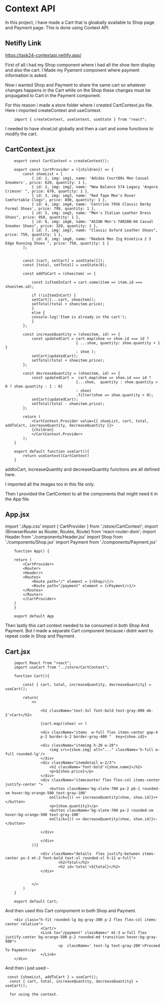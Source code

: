 # Context API

In this project, i have made a Cart that is gloabally available to Shop page and Payment page.
This is done using Context API.

## Netifly Link

https://task24-contextapi.netlify.app/

First of all i had my Shop component where i had all the shoe item display and also the cart.
I Made my Pyament component where payment information is asked. 

Now i wanted Shop and Payment to share the same cart so whatever changes happens in the Cart while on the Shop these changes must be propagated to Cart in the Payment component.

For this reason i made a store folder where i created CartContext.jsx file. Here i imported createContext and useContext.

        import { createContext, useContext, useState } from "react";

I needed to have shoeList globally and then a cart and some functions to modify the cart.

## CartContext.jsx

        export const CartContext = createContext();

        export const CartProvider = ({children}) => {
            const shoeList = [
                { id: 1, img: img1, name: 'Adidas Court80s Men Casual Sneakers', price: 620, quantity: 1 },
                { id: 2, img: img2, name: "New Balance 574 Legacy 'Angora Crimson' ", price: 670, quantity: 1 },
                { id: 3, img: img3, name: "Red Tape Men's Rover Comfortable Clogs", price: 890, quantity: 1 },
                { id: 4, img: img4, name: 'Centrino 7956 Classic Derby Formal Shoes', price: 799, quantity: 1 },
                { id: 5, img: img5, name: "Men's Italian Leather Dress Shoes", price: 950, quantity: 1 },
                { id: 6, img: img6, name: "ASIAN Men's TARZAN-04 Casual Sneaker Shoes", price: 320, quantity: 1 },
                { id: 7, img: img7, name: "Classic Oxford Leather Shoes", price: 750, quantity: 1 },
                { id: 8, img: img8, name: "Reebok Men Zig Kinetica 2 5 Edge Running Shoes ", price: 750, quantity: 1 }
            ];

            
            const [cart, setCart] = useState([]);
            const [total, setTotal] = useState(0);

            const addToCart = (shoeitem) => {

                const isItemInCart = cart.some(item => item.id === shoeitem.id);

                if (!isItemInCart) {
                setCart([...cart, shoeitem]);
                setTotal(total + shoeitem.price); 
                }
                else {
                console.log('Item is already in the cart');
                }
            };
            
            const increaseQuantity = (shoeitem, id) => {
                const updatedCart = cart.map(shoe => shoe.id === id ? 
                                    { ...shoe, quantity: shoe.quantity + 1 } 
                                    : shoe );
                setCart(updatedCart);
                setTotal(total + shoeitem.price);
            };
            
            const decreaseQuantity = (shoeitem, id) => {
                const updatedCart =  cart.map(shoe => shoe.id === id ? 
                                    {...shoe,  quantity : shoe.quantity > 0 ? shoe.quantity - 1 : 0} 
                                    : shoe)
                                    .filter(shoe => shoe.quantity > 0);
                setCart(updatedCart);
                setTotal(total - shoeitem.price);
            };

            return (
                <CartContext.Provider value={{ shoeList, cart, total, addToCart, increaseQuantity, decreaseQuantity }}>
                {children}
                </CartContext.Provider>
            );
        }

        export default function useCart(){
            return useContext(CartContext)
        }

addtoCart, increaseQuantity and decreaseQuantity functions are all defined here.

I imported all the images too in this file only.

Then I provided the CartContext to all the components that might need it in the App file.


## App.jsx

import './App.css'
import { CartProvider } from './store/CartContext';
import {BrowserRouter as Router, Routes, Route} from 'react-router-dom';
import Header from './components/Header.jsx'
import Shop from './components/Shop.jsx'
import Payment from './components/Payment.jsx'

        function App() {

        return (
            <CartProvider>
            <Router>
            <Header/>
            <Routes>
                <Route path="/" element = {<Shop/>}/>
                <Route path="/payment" element = {<Payment/>}/>
            </Routes>
            </Router>
            </CartProvider>
        )
        }

        export default App

Then lastly this cart context needed to be consumed in both Shop And Payment. But I made a separate Cart component because i didnt want to repeat code in Shop and Payment.

## Cart.jsx

        import React from "react";
        import useCart from "../store/CartContext";

        function Cart(){

            const { cart, total, increaseQuantity, decreaseQuantity} = useCart();

            return(
                <>
                
                    <h2 className='text-3xl font-bold text-gray-800 mb-2'>Cart</h2>

                    {cart.map((shoe) => (

                    <div className="items  w-full flex items-center gap-4
                    p-2 border-b-2 border-gray-400 "  key={shoe.id}>

                    <div className="itemimg h-20 w-20">
                        <img src={shoe.img} alt="..." className='h-full w-full rounded-lg'/>
                    </div>
                    <div className="itemdetail w-2/3">
                        <h2 className='font-bold'>{shoe.name}</h2>
                        <p>${shoe.price}</p>
                    </div>
                    <div className="itemcounter flex flex-col items-center justify-center ">
                        <button className='bg-slate-700 px-2 pb-1 rounded-sm hover:bg-orange-500 text-gray-100' 
                        onClick={() => increaseQuantity(shoe, shoe.id)}>+</button>
                        <p>{shoe.quantity}</p>
                        <button className='bg-slate-700 px-2 rounded-sm hover:bg-orange-500 text-gray-100' 
                        onClick={() => decreaseQuantity(shoe, shoe.id)}>-</button>
                    
                    </div>
                    
                    </div>
                ))}

                    <div className="details  flex justify-between items-center px-3 mt-2 font-bold text-xl rounded-xl h-12 w-full">
                            <h2>Total</h2>
                            <h2 id='total'>${total}</h2>
                    </div>
                
                
                </>
            )
        }

        export default Cart;

And then used this Cart compomemt in both Shop and Payment.

        <div class="h-fit rounded-lg bg-gray-300 p-2 flex flex-col items-center relative">
                    <Cart/>
                    <Link to="/payment" className=" mt-3 w-full flex justify-center bg-orange-500 p-2 rounded-md transition hover:bg-gray-400">
                            <p  className=' text-lg text-gray-200'>Proceed To Payment</p>
                    </Link>
        </div>

And then i just used -

     const {shoeList, addToCart } = useCart();
      const { cart, total, increaseQuantity, decreaseQuantity} = useCart();

      for using the context.

